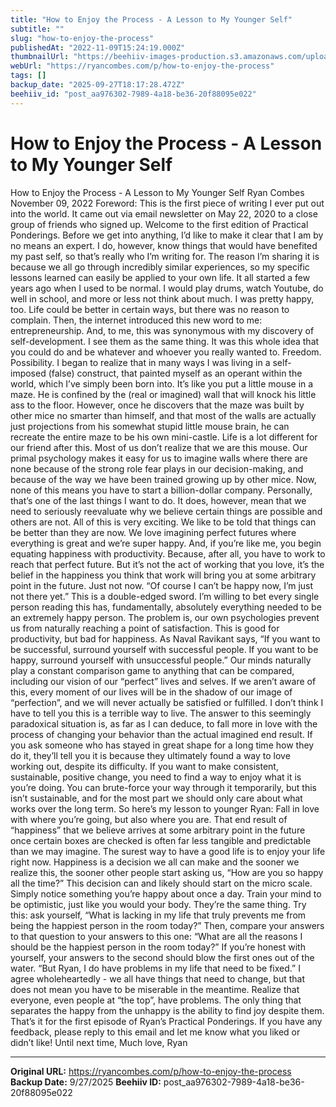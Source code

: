 ```yaml
---
title: "How to Enjoy the Process - A Lesson to My Younger Self"
subtitle: ""
slug: "how-to-enjoy-the-process"
publishedAt: "2022-11-09T15:24:19.000Z"
thumbnailUrl: "https://beehiiv-images-production.s3.amazonaws.com/uploads/asset/file/d71cf260-a6ce-4e1c-85f0-094575541368/kal-visuals-aK4iPNYipnU-unsplash.jpg?t=1668008094"
webUrl: "https://ryancombes.com/p/how-to-enjoy-the-process"
tags: []
backup_date: "2025-09-27T18:17:28.472Z"
beehiiv_id: "post_aa976302-7989-4a18-be36-20f88095e022"
---
```


# How to Enjoy the Process - A Lesson to My Younger Self



How to Enjoy the Process - A Lesson to My Younger Self Ryan Combes November 09, 2022 Foreword: This is the first piece of writing I ever put out into the world. It came out via email newsletter on May 22, 2020 to a close group of friends who signed up. Welcome to the first edition of Practical Ponderings. Before we get into anything, I’d like to make it clear that I am by no means an expert. I do, however, know things that would have benefited my past self, so that’s really who I’m writing for. The reason I’m sharing it is because we all go through incredibly similar experiences, so my specific lessons learned can easily be applied to your own life. It all started a few years ago when I used to be normal. I would play drums, watch Youtube, do well in school, and more or less not think about much. I was pretty happy, too. Life could be better in certain ways, but there was no reason to complain. Then, the internet introduced this new word to me: entrepreneurship. And, to me, this was synonymous with my discovery of self-development. I see them as the same thing. It was this whole idea that you could do and be whatever and whoever you really wanted to. Freedom. Possibility. I began to realize that in many ways I was living in a self-imposed (false) construct, that painted myself as an operant within the world, which I’ve simply been born into. It’s like you put a little mouse in a maze. He is confined by the (real or imagined) wall that will knock his little ass to the floor. However, once he discovers that the maze was built by other mice no smarter than himself, and that most of the walls are actually just projections from his somewhat stupid little mouse brain, he can recreate the entire maze to be his own mini-castle. Life is a lot different for our friend after this. Most of us don’t realize that we are this mouse. Our primal psychology makes it easy for us to imagine walls where there are none because of the strong role fear plays in our decision-making, and because of the way we have been trained growing up by other mice. Now, none of this means you have to start a billion-dollar company. Personally, that’s one of the last things I want to do. It does, however, mean that we need to seriously reevaluate why we believe certain things are possible and others are not. All of this is very exciting. We like to be told that things can be better than they are now. We love imagining perfect futures where everything is great and we’re super happy. And, if you’re like me, you begin equating happiness with productivity. Because, after all, you have to work to reach that perfect future. But it’s not the act of working that you love, it’s the belief in the happiness you think that work will bring you at some arbitrary point in the future. Just not now. “Of course I can’t be happy now, I’m just not there yet.” This is a double-edged sword. I’m willing to bet every single person reading this has, fundamentally, absolutely everything needed to be an extremely happy person. The problem is, our own psychologies prevent us from naturally reaching a point of satisfaction. This is good for productivity, but bad for happiness. As Naval Ravikant says, “If you want to be successful, surround yourself with successful people. If you want to be happy, surround yourself with unsuccessful people.” Our minds naturally play a constant comparison game to anything that can be compared, including our vision of our “perfect” lives and selves. If we aren’t aware of this, every moment of our lives will be in the shadow of our image of “perfection”, and we will never actually be satisfied or fulfilled. I don’t think I have to tell you this is a terrible way to live. The answer to this seemingly paradoxical situation is, as far as I can deduce, to fall more in love with the process of changing your behavior than the actual imagined end result. If you ask someone who has stayed in great shape for a long time how they do it, they’ll tell you it is because they ultimately found a way to love working out, despite its difficulty. If you want to make consistent, sustainable, positive change, you need to find a way to enjoy what it is you’re doing. You can brute-force your way through it temporarily, but this isn’t sustainable, and for the most part we should only care about what works over the long term. So here’s my lesson to younger Ryan: Fall in love with where you’re going, but also where you are. That end result of “happiness” that we believe arrives at some arbitrary point in the future once certain boxes are checked is often far less tangible and predictable than we may imagine. The surest way to have a good life is to enjoy your life right now. Happiness is a decision we all can make and the sooner we realize this, the sooner other people start asking us, “How are you so happy all the time?” This decision can and likely should start on the micro scale. Simply notice something you’re happy about once a day. Train your mind to be optimistic, just like you would your body. They’re the same thing. Try this: ask yourself, “What is lacking in my life that truly prevents me from being the happiest person in the room today?” Then, compare your answers to that question to your answers to this one: “What are all the reasons I should be the happiest person in the room today?” If you’re honest with yourself, your answers to the second should blow the first ones out of the water. “But Ryan, I do have problems in my life that need to be fixed.” I agree wholeheartedly - we all have things that need to change, but that does not mean you have to be miserable in the meantime. Realize that everyone, even people at “the top”, have problems. The only thing that separates the happy from the unhappy is the ability to find joy despite them. That’s it for the first episode of Ryan’s Practical Ponderings. If you have any feedback, please reply to this email and let me know what you liked or didn’t like! Until next time, Much love, Ryan

---

**Original URL:** https://ryancombes.com/p/how-to-enjoy-the-process
**Backup Date:** 9/27/2025
**Beehiiv ID:** post_aa976302-7989-4a18-be36-20f88095e022
